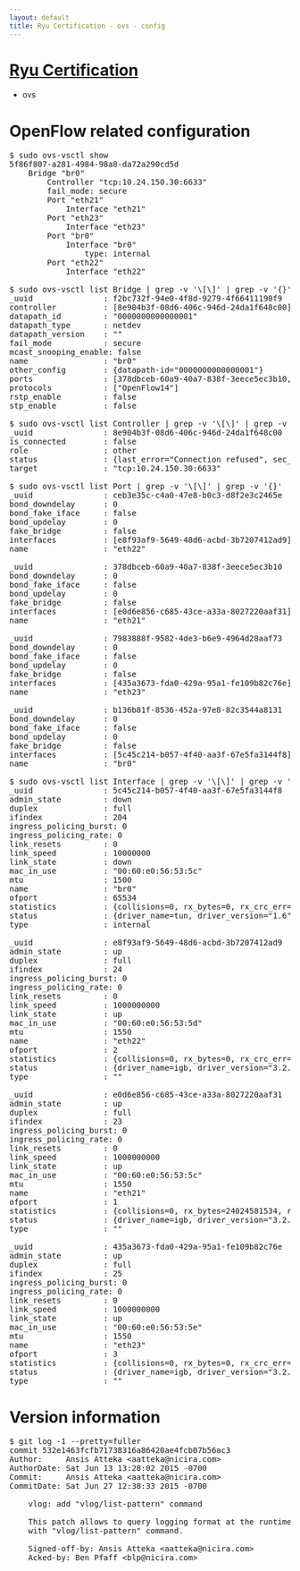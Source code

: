```yaml
---
layout: default
title: Ryu Certification - ovs - config
---
```

# [Ryu Certification](http://osrg.github.io/ryu/certification.html)
* ovs 

# OpenFlow related configuration
<pre>
$ sudo ovs-vsctl show
5f86f807-a281-4984-98a8-da72a290cd5d
    Bridge "br0"
        Controller "tcp:10.24.150.30:6633"
        fail_mode: secure
        Port "eth21"
            Interface "eth21"
        Port "eth23"
            Interface "eth23"
        Port "br0"
            Interface "br0"
                type: internal
        Port "eth22"
            Interface "eth22"

$ sudo ovs-vsctl list Bridge | grep -v '\[\]' | grep -v '{}'
_uuid               : f2bc732f-94e0-4f8d-9279-4f66411190f9
controller          : [8e904b3f-08d6-406c-946d-24da1f648c00]
datapath_id         : "0000000000000001"
datapath_type       : netdev
datapath_version    : "<built-in>"
fail_mode           : secure
mcast_snooping_enable: false
name                : "br0"
other_config        : {datapath-id="0000000000000001"}
ports               : [378dbceb-60a9-40a7-838f-3eece5ec3b10, 7983888f-9582-4de3-b6e9-4964d28aaf73, b136b81f-8536-452a-97e8-82c3544a8131, ceb3e35c-c4a0-47e8-b0c3-d8f2e3c2465e]
protocols           : ["OpenFlow14"]
rstp_enable         : false
stp_enable          : false

$ sudo ovs-vsctl list Controller | grep -v '\[\]' | grep -v '{}'
_uuid               : 8e904b3f-08d6-406c-946d-24da1f648c00
is_connected        : false
role                : other
status              : {last_error="Connection refused", sec_since_disconnect="3", state=BACKOFF}
target              : "tcp:10.24.150.30:6633"

$ sudo ovs-vsctl list Port | grep -v '\[\]' | grep -v '{}'
_uuid               : ceb3e35c-c4a0-47e8-b0c3-d8f2e3c2465e
bond_downdelay      : 0
bond_fake_iface     : false
bond_updelay        : 0
fake_bridge         : false
interfaces          : [e8f93af9-5649-48d6-acbd-3b7207412ad9]
name                : "eth22"

_uuid               : 378dbceb-60a9-40a7-838f-3eece5ec3b10
bond_downdelay      : 0
bond_fake_iface     : false
bond_updelay        : 0
fake_bridge         : false
interfaces          : [e0d6e856-c685-43ce-a33a-8027220aaf31]
name                : "eth21"

_uuid               : 7983888f-9582-4de3-b6e9-4964d28aaf73
bond_downdelay      : 0
bond_fake_iface     : false
bond_updelay        : 0
fake_bridge         : false
interfaces          : [435a3673-fda0-429a-95a1-fe109b82c76e]
name                : "eth23"

_uuid               : b136b81f-8536-452a-97e8-82c3544a8131
bond_downdelay      : 0
bond_fake_iface     : false
bond_updelay        : 0
fake_bridge         : false
interfaces          : [5c45c214-b057-4f40-aa3f-67e5fa3144f8]
name                : "br0"

$ sudo ovs-vsctl list Interface | grep -v '\[\]' | grep -v '{}'
_uuid               : 5c45c214-b057-4f40-aa3f-67e5fa3144f8
admin_state         : down
duplex              : full
ifindex             : 204
ingress_policing_burst: 0
ingress_policing_rate: 0
link_resets         : 0
link_speed          : 10000000
link_state          : down
mac_in_use          : "00:60:e0:56:53:5c"
mtu                 : 1500
name                : "br0"
ofport              : 65534
statistics          : {collisions=0, rx_bytes=0, rx_crc_err=0, rx_dropped=0, rx_errors=0, rx_frame_err=0, rx_over_err=0, rx_packets=0, tx_bytes=0, tx_dropped=0, tx_errors=0, tx_packets=0}
status              : {driver_name=tun, driver_version="1.6", firmware_version="N/A"}
type                : internal

_uuid               : e8f93af9-5649-48d6-acbd-3b7207412ad9
admin_state         : up
duplex              : full
ifindex             : 24
ingress_policing_burst: 0
ingress_policing_rate: 0
link_resets         : 0
link_speed          : 1000000000
link_state          : up
mac_in_use          : "00:60:e0:56:53:5d"
mtu                 : 1550
name                : "eth22"
ofport              : 2
statistics          : {collisions=0, rx_bytes=0, rx_crc_err=0, rx_dropped=0, rx_errors=0, rx_frame_err=0, rx_over_err=0, rx_packets=0, tx_bytes=18089315792, tx_dropped=0, tx_errors=0, tx_packets=12064077}
status              : {driver_name=igb, driver_version="3.2.10-k", firmware_version="2.10-9"}
type                : ""

_uuid               : e0d6e856-c685-43ce-a33a-8027220aaf31
admin_state         : up
duplex              : full
ifindex             : 23
ingress_policing_burst: 0
ingress_policing_rate: 0
link_resets         : 0
link_speed          : 1000000000
link_state          : up
mac_in_use          : "00:60:e0:56:53:5c"
mtu                 : 1550
name                : "eth21"
ofport              : 1
statistics          : {collisions=0, rx_bytes=24024581534, rx_crc_err=0, rx_dropped=0, rx_errors=0, rx_frame_err=0, rx_over_err=0, rx_packets=16026376, tx_bytes=0, tx_dropped=0, tx_errors=0, tx_packets=0}
status              : {driver_name=igb, driver_version="3.2.10-k", firmware_version="2.10-9"}
type                : ""

_uuid               : 435a3673-fda0-429a-95a1-fe109b82c76e
admin_state         : up
duplex              : full
ifindex             : 25
ingress_policing_burst: 0
ingress_policing_rate: 0
link_resets         : 0
link_speed          : 1000000000
link_state          : up
mac_in_use          : "00:60:e0:56:53:5e"
mtu                 : 1550
name                : "eth23"
ofport              : 3
statistics          : {collisions=0, rx_bytes=0, rx_crc_err=0, rx_dropped=0, rx_errors=0, rx_frame_err=0, rx_over_err=0, rx_packets=0, tx_bytes=1176922500, tx_dropped=0, tx_errors=0, tx_packets=784615}
status              : {driver_name=igb, driver_version="3.2.10-k", firmware_version="2.10-9"}
type                : ""
</pre>

# Version information
<pre>
$ git log -1 --pretty=fuller
commit 532e1463fcfb71738316a86420ae4fcb07b56ac3
Author:     Ansis Atteka &lt;aatteka@nicira.com&gt;
AuthorDate: Sat Jun 13 13:28:02 2015 -0700
Commit:     Ansis Atteka &lt;aatteka@nicira.com&gt;
CommitDate: Sat Jun 27 12:38:33 2015 -0700

    vlog: add &quot;vlog/list-pattern&quot; command
    
    This patch allows to query logging format at the runtime for each destination
    with &quot;vlog/list-pattern&quot; command.
    
    Signed-off-by: Ansis Atteka &lt;aatteka@nicira.com&gt;
    Acked-by: Ben Pfaff &lt;blp@nicira.com&gt;
</pre>
